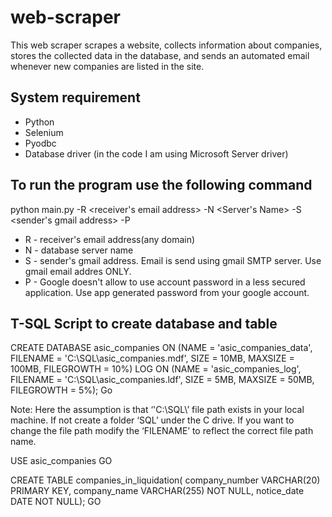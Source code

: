 # web-scraper
This web scraper scrapes a website, collects information about companies, stores the collected data in the database, and sends an automated email whenever new companies are listed in the site.

System requirement
----------------------
- Python
- Selenium
- Pyodbc
- Database driver (in the code I am using Microsoft Server driver)

To run the program use the following command
------------------------------------------------
python main.py -R <receiver's email address> -N <Server's Name> -S <sender's gmail address> -P <app generated password>

- R - receiver's email address(any domain)
- N - database server name
- S - sender's gmail address. Email is send using gmail SMTP server. Use gmail email addres ONLY.
- P - Google doesn't allow to use account password in a less secured application. Use app generated password from your google account.

T-SQL Script to create database and table
----------------------------------------------------
CREATE DATABASE asic_companies
ON (NAME = 'asic_companies_data',
     FILENAME = 'C:\SQL\asic_companies.mdf',
     SIZE = 10MB,
     MAXSIZE = 100MB,
     FILEGROWTH = 10%)
LOG ON (NAME = 'asic_companies_log',
     FILENAME = 'C:\SQL\asic_companies.ldf',
     SIZE = 5MB,
     MAXSIZE = 50MB,
     FILEGROWTH = 5%);
Go

Note: Here the assumption is that ‘'C:\SQL\’ file path exists in your local machine. If not create a folder ‘SQL’ under the C drive. If you want to change the file path modify the ‘FILENAME’ to reflect the correct file path name.

USE asic_companies
GO

CREATE TABLE companies_in_liquidation(
        company_number VARCHAR(20) PRIMARY KEY,
        company_name VARCHAR(255) NOT NULL,
notice_date DATE NOT NULL);
GO  
